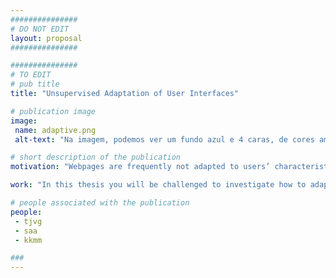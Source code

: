 ```yaml
---
###############
# DO NOT EDIT
layout: proposal
###############

###############
# TO EDIT
# pub title 
title: "Unsupervised Adaptation of User Interfaces"

# publication image
image:
 name: adaptive.png
 alt-text: "Na imagem, podemos ver um fundo azul e 4 caras, de cores amarela, vermelho, verde e laranja, com uma lâmpada anil no centro." # provide a short description for the image #a11y

# short description of the publication
motivation: "Webpages are frequently not adapted to users’ characteristics, and specifications for accessibility of Web pages do not necessarily guarantee a usable or satisfying Web experience, particularly for people with disabilities. In today’s UIs, we can witness support for some adaptations (e.g., zooming in and out a webpage or changing its contrast), however browsers and websites provide very restrictive options that are still manually controlled by users. When users open a webpage or application, the way in which it is adjusted to their abilities and likings is almost nonexistent."

work: "In this thesis you will be challenged to investigate how to adapt interfaces based on user (and other) users past interactions. The goal of this thesis is twofold: 1) automatically create user models based on user's interactions with webpages; and 2) use that knowledge to adapt the interfaces. First, the student will create a browser extension that is able to harvest interactions and model how people interact with each webpage and its widgets. The student will explore anomaly detection approaches to understand when a user is being ill-served by the interface and suggest when a different interface element or interaction mechanism can be used for a specific user to be more efficient with the task at hand. "

# people associated with the publication
people:
 - tjvg
 - saa
 - kkmm

###
---
```

